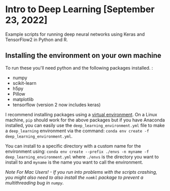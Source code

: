# Intro to Deep Learning [September 23, 2022]

Example scripts for running deep neural networks using Keras and TensorFlow2 in Python and R.

## Installing the environment on your own machine

To run these you'll need python and the following packages installed. :
  * numpy 
  * scikit-learn
  * h5py
  * Pillow
  * matplotlib
  * tensorflow (version 2 now includes keras)
  
I recommend installing packages using a [virtual environment](http://docs.python-guide.org/en/latest/dev/virtualenvs/). On a Linux machine, `pip` should work for the above packages but if you have Anaconda installed, you can easily use the `deep_learning_environment.yml` file to make a `deep_learning` environment via the command:
`conda env create -f deep_learning_environment.yml`.

You can install to a specific directory with a custom name for the environment using: `conda env create --prefix ./envs -n myname -f deep_learning_environment.yml`  where `./envs` is the directory you want to install to and `myname` is the name you want to call the environment. 

*Note For Mac Users! - If you run into problems with the scripts crashing, you might also need to also install the `nomkl` package to prevent a multithreading bug in `numpy`.*
